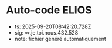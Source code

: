 # Auto-code ELIOS
- ts: 2025-09-20T08:42:20.728Z
- sig: ∞.je.toi.nous.432.528
- note: fichier généré automatiquement
